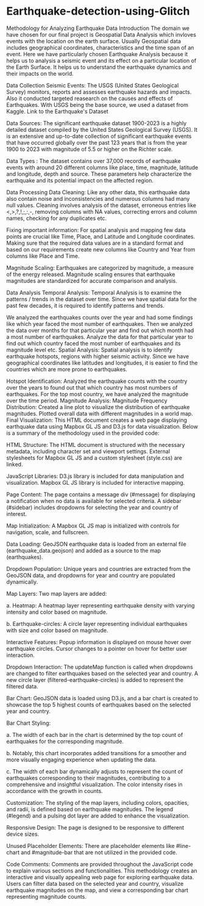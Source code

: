 # Earthquake-detection-using-Glitch

Methodology for Analyzing Earthquake Data
Introduction
The domain we have chosen for our final project is Geospatial Data Analysis which invloves events with the location on the earth surface. Usually Geospatial data includes geographical coordinates, characteristics and the time span of an event. Here we have particularly chosen Earthquake Analysis because it helps us to analysis a seismic event and its effect on a particular location of the Earth Surface. It helps us to understand the earthquake dynamics and their impacts on the world.

Data Collection
Seismic Events:
The USGS (United States Geological Survey) monitors, reports and assesses earthquake hazards and impacts. Also it conducted targeted reasearch on the causes and effects of Earthquakes. With USGS being the base source, we used a dataset from Kaggle. Link to the Earthquake's Dataset

Data Sources:
The significant earthquake dataset 1900-2023 is a highly detailed dataset compiled by the United States Geological Survey (USGS). It is an extensive and up-to-date collection of significant earthquake events that have occurred globally over the past 123 years that is from the year 1900 to 2023 with magnitude of 5.5 or higher on the Richter scale.

Data Types :
The dataset contains over 37,000 records of earthquake events with around 20 different columns like place, time, magnitude, latitude and longitude, depth and source. These parameters help characterize the earthquake and its potential impact on the affected region.

Data Processing
Data Cleaning:
Like any other data, this earthquake data also contain noise and inconsistencies and numerous columns had many null values. Cleaning involves analysis of the dataset, erroneous entries like <,>,?,!,;,:,-, removing columns with NA values, correcting errors and column names, checking for any duplicates etc.

Fixing important information:
For spatial analysis and mapping few data points are crucial like Time, Place, and Latitude and Longitude coordinates. Making sure that the required data values are in a standard format and based on our requirements create new columns like Country and Year from columns like Place and Time.

Magnitude Scaling:
Earthquakes are categorized by magnitude, a measure of the energy released. Magnitude scaling ensures that earthquake magnitudes are standardized for accurate comparison and analysis.

Data Analysis
Temporal Analysis:
Temporal Analysis is to examine the patterns / trends in the dataset over time. Since we have spatial data for the past few decades, it is required to identify patterns and trends.

We analyzed the earthquakes counts over the year and had some findings like which year faced the most number of earthquakes.
Then we analyzed the data over months for that particular year and find out which month had a most number of earthquakes.
Analyze the data for that particular year to find out which country faced the most number of earthquakes and its magnitude level etc.
Spatial Analysis:
Spatial analysis is to identify earthquake hotspots, regions with higher seismic activity. Since we have geographical coordinates like latitudes and longitudes, it is easier to find the countries which are more prone to earthquakes.

Hotspot Identification: Analyzed the earthquake counts with the country over the years to found out that which country has most numbers of earthquakes.
For the top most country, we have analyzed the magnitude over the time period.
Magnitude Analysis:
Magnitude Frequency Distribution: Created a line plot to visualize the distribution of earthquake magnitudes.
Plotted overall data with different magnitudes in a world map.
Final Visualization:
This HTML document creates a web page displaying earthquake data using Mapbox GL JS and D3.js for data visualization. Below is a summary of the methodology used in the provided code:

HTML Structure: The HTML document is structured with the necessary metadata, including character set and viewport settings. External stylesheets for Mapbox GL JS and a custom stylesheet (style.css) are linked.

JavaScript Libraries: D3.js library is included for data manipulation and visualization. Mapbox GL JS library is included for interactive mapping.

Page Content: The page contains a message div (#message) for displaying a notification when no data is available for selected criteria. A sidebar (#sidebar) includes dropdowns for selecting the year and country of interest.

Map Initialization: A Mapbox GL JS map is initialized with controls for navigation, scale, and fullscreen.

Data Loading: GeoJSON earthquake data is loaded from an external file (earthquake_data.geojson) and added as a source to the map (earthquakes).

Dropdown Population: Unique years and countries are extracted from the GeoJSON data, and dropdowns for year and country are populated dynamically.

Map Layers: Two map layers are added:

a. Heatmap: A heatmap layer representing earthquake density with varying intensity and color based on magnitude.

b. Earthquake-circles: A circle layer representing individual earthquakes with size and color based on magnitude.

Interactive Features: Popup information is displayed on mouse hover over earthquake circles. Cursor changes to a pointer on hover for better user interaction.

Dropdown Interaction: The updateMap function is called when dropdowns are changed to filter earthquakes based on the selected year and country. A new circle layer (filtered-earthquake-circles) is added to represent the filtered data.

Bar Chart: GeoJSON data is loaded using D3.js, and a bar chart is created to showcase the top 5 highest counts of earthquakes based on the selected year and country.

Bar Chart Styling:

a. The width of each bar in the chart is determined by the top count of earthquakes for the corresponding magnitude.

b. Notably, this chart incorporates added transitions for a smoother and more visually engaging experience when updating the data.

c. The width of each bar dynamically adjusts to represent the count of earthquakes corresponding to their magnitudes, contributing to a comprehensive and insightful visualization. The color intensity rises in accordance with the growth in counts.

Customization: The styling of the map layers, including colors, opacities, and radii, is defined based on earthquake magnitudes. The legend (#legend) and a pulsing dot layer are added to enhance the visualization.

Responsive Design: The page is designed to be responsive to different device sizes.

Unused Placeholder Elements: There are placeholder elements like #line-chart and #magnitude-bar that are not utilized in the provided code.

Code Comments: Comments are provided throughout the JavaScript code to explain various sections and functionalities. This methodology creates an interactive and visually appealing web page for exploring earthquake data. Users can filter data based on the selected year and country, visualize earthquake magnitudes on the map, and view a corresponding bar chart representing magnitude counts.
